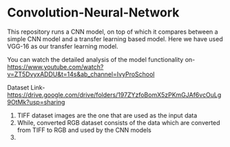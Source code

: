# Convolution-Neural-Network
This repository runs a CNN model, on top of which it compares between a simple CNN model and a transfer learning based model. Here we have used VGG-16 as our transfer learning model.

You can watch the detailed analysis of the model functionality on- https://www.youtube.com/watch?v=ZT5DvyxADDU&t=14s&ab_channel=IvyProSchool

Dataset Link- https://drive.google.com/drive/folders/197ZYzfoBomX5zPKmGJAf6vcOuLg9OtMk?usp=sharing
1. TIFF dataset images are the one that are used as the input data
2. While, converted RGB dataset consists of the data which are converted from TIFF to RGB and used by the CNN models
3. 
